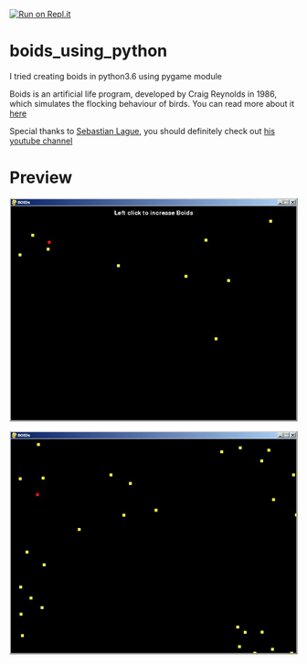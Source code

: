 [![Run on Repl.it](https://repl.it/badge/github/chief141/Boids-using-python)](https://repl.it/github/chief141/Boids-using-python)

# boids_using_python
I tried creating boids in python3.6 using pygame module

Boids is an artificial life program, developed by Craig Reynolds in 1986, which simulates the flocking behaviour of birds.
You can read more about it [here](https://en.wikipedia.org/wiki/Boids)

Special thanks to [Sebastian Lague](https://github.com/SebLague), you should definitely check out [his youtube channel](https://youtube.com/c/SebastianLague)


# Preview

![Preview 1](/pics/boids_preview1.jpg)


![Preview 2](/pics/boids_preview2.jpg)
